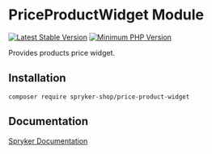 # PriceProductWidget Module
[![Latest Stable Version](https://poser.pugx.org/spryker-shop/price-product-widget/v/stable.svg)](https://packagist.org/packages/spryker-shop/price-product-widget)
[![Minimum PHP Version](https://img.shields.io/badge/php-%3E%3D%208.3-8892BF.svg)](https://php.net/)

Provides products price widget.

## Installation

```
composer require spryker-shop/price-product-widget
```

## Documentation

[Spryker Documentation](https://docs.spryker.com)
